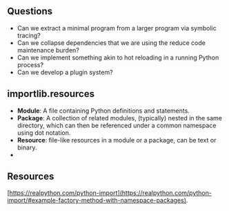 
## Questions

- Can we extract a minimal program from a larger program via symbolic tracing?
- Can we collapse dependencies that we are using the reduce code maintenance burden?
- Can we implement something akin to hot reloading in a running Python process?
- Can we develop a plugin system?


## importlib.resources 

- **Module**: A file containing Python definitions and statements.
- **Package**: A collection of related modules, (typically) nested in the same directory, which can then be referenced under a common namespace using dot notation.
- **Resource**: file-like resources in a module or a package, can be text or binary.
- 

## Resources

[https://realpython.com/python-import](https://realpython.com/python-import/#example-factory-method-with-namespace-packages).

